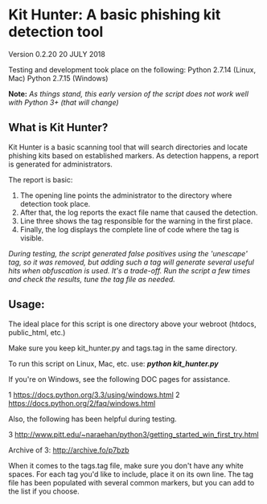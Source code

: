 # Kit Hunter: A basic phishing kit detection tool

Version 0.2.20
20 JULY 2018

Testing and development took place on the following:
Python 2.7.14 (Linux, Mac)
Python 2.7.15 (Windows)

**Note:**
_As things stand, this early version of the script does not work well with Python 3+ (that will change)_

## What is Kit Hunter?
Kit Hunter is a basic scanning tool that will search directories and locate phishing kits based on established markers. As detection happens, a report is generated for administrators.

The report is basic:

1. The opening line points the administrator to the directory where detection took place.
2. After that, the log reports the exact file name that caused the detection.
3. Line three shows the tag responsible for the warning in the first place.
4. Finally, the log displays the complete line of code where the tag is visible.

_During testing, the script generated false positives using the 'unescape' tag, so it was removed, but adding such a tag will generate several useful hits when obfuscation is used. It's a trade-off. Run the script a few times and check the results, tune the tag file as needed._


## Usage:

The ideal place for this script is one directory above your webroot (htdocs, public_html, etc.)

Make sure you keep kit_hunter.py and tags.tag in the same directory.

To run this script on Linux, Mac, etc. use: **_python kit_hunter.py_**

If you're on Windows, see the following DOC pages for assistance.

1 https://docs.python.org/3.3/using/windows.html
2 https://docs.python.org/2/faq/windows.html

Also, the following has been helpful during testing.

3 http://www.pitt.edu/~naraehan/python3/getting_started_win_first_try.html

Archive of 3: http://archive.fo/p7bzb


When it comes to the tags.tag file, make sure you don't have any white spaces. For each tag you'd like to include, place it on its own line. The tag file has been populated with several common markers, but you can add to the list if you choose.
